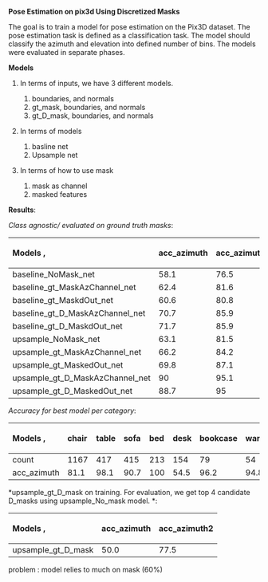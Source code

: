 
**Pose Estimation on pix3d Using Discretized Masks**

The goal is to train a model for pose estimation on the Pix3D dataset. The pose estimation task is defined as a classification task. The model should classify the azimuth and elevation into defined number of bins.
The models were evaluated in separate phases. 

**Models**

1. In terms of inputs, we have 3 different models. 
   1. boundaries, and normals
   1. gt_mask, boundaries, and normals
   1. gt_D_mask, boundaries, and normals

1. In terms of models
   1. basline net
   1. Upsample net
   
1. In terms of how to use mask
   1. mask as channel
   1. masked features

**Results**: 

*Class agnostic/ evaluated on ground truth masks*:

|<p>Models , </p><p></p>|acc\_azimuth|acc\_azimuth2|acc\_elevation|acc\_elevation2|
| :- | :- | :- | :- | :- |
|baseline_NoMask\_net |58.1|76.5|71.5|94.6|
|baseline_gt_MaskAzChannel\_net |62.4|81.6|71.9|94.7|
|baseline_gt_MaskdOut\_net |60.6|80.8|71.1|93.9|
|baseline_gt_D_MaskAzChannel\_net |70.7|85.9|77.2|96.3|
|baseline_gt_D_MaskdOut\_net |71.7|85.9|77.4|96.4|
|upsample_NoMask\_net |63.1|81.5|74.7|95.4|
|upsample_gt_MaskAzChannel\_net |66.2|84.2|73.6|94.9|
|upsample_gt_MaskedOut\_net |69.8|87.1|77.8|96.2|
|upsample_gt_D_MaskAzChannel\_net |90|95.1|92.4|98.9|
|upsample_gt_D_MaskedOut\_net |88.7|95|92.4|98.9|


*Accuracy for best model per category*:

|<p>Models , </p><p></p>|chair|table|sofa|bed|desk|bookcase|wardrobe|misc|tool|
| :- | :- | :- | :- | :- |:- | :- | :- | :- | :- |
|count|1167|417|415|213|154|79|54|20|11|
|acc\_azimuth |81.1|98.1|90.7|100|54.5|96.2|94.8|81.8|40|


*upsample_gt_D_mask on training. For evaluation, we get top 4 candidate D_masks using upsample_No_mask model. *:

|<p>Models , </p><p></p>|acc\_azimuth|acc\_azimuth2|
| :- | :- | :- |
| upsample_gt_D_mask |50.0|77.5|
problem : model relies to much on mask (60%)
